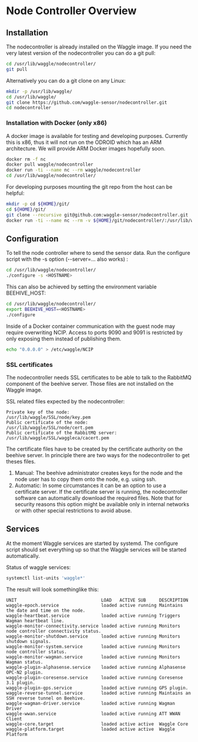 <!--
waggle_topic=Waggle/Node/Node Controller
-->

# Node Controller Overview

## Installation

The nodecontroller is already installed on the Waggle image. If you need the very latest version of the nodecontroller you can do a git pull:

```bash
cd /usr/lib/waggle/nodecontroller/
git pull
```

Alternatively you can do a git clone on any Linux:

```bash
mkdir -p /usr/lib/waggle/
cd /usr/lib/waggle/
git clone https://github.com/waggle-sensor/nodecontroller.git
cd nodecontroller
```

### Installation with Docker (only x86)

A docker image is available for testing and developing purposes. Currently this is x86, thus it will not run on the ODROID which has an ARM architecture. We will provide ARM Docker images hopefully soon.

```bash
docker rm -f nc
docker pull waggle/nodecontroller
docker run -ti --name nc --rm waggle/nodecontroller
cd /usr/lib/waggle/nodecontroller/
```

For developing purposes mounting the git repo from the host can be helpful:
```bash
mkdir -p cd ${HOME}/git/
cd ${HOME}/git/
git clone --recursive git@github.com:waggle-sensor/nodecontroller.git
docker run -ti --name nc --rm -v ${HOME}/git/nodecontroller/:/usr/lib/waggle/nodecontroller  waggle/nodecontroller
```

## Configuration

To tell the node controller where to send the sensor data. Run the configure script with the -s option (--server=... also works) :

```bash
cd /usr/lib/waggle/nodecontroller/
./configure -s <HOSTNAME>
```

This can also be achieved by setting the environment variable BEEHIVE_HOST:

```bash
cd /usr/lib/waggle/nodecontroller/
export BEEHIVE_HOST=<HOSTNAME>
./configure
```

Inside of a Docker container communication with the guest node may require overwriting NCIP. Access to ports 9090 and 9091 is restricted by only exposing them instead of publishing them.
```bash
echo "0.0.0.0" > /etc/waggle/NCIP
```

### SSL certificates

The nodecontroller needs SSL certificates to be able to talk to the RabbitMQ component of the beehive server. Those files are not installed on the Waggle image.

SSL related files expected by the nodecontroller:
```text
Private key of the node:                   /usr/lib/waggle/SSL/node/key.pem
Public certificate of the node:            /usr/lib/waggle/SSL/node/cert.pem
Public certificate of the RabbitMQ server: /usr/lib/waggle/SSL/waggleca/cacert.pem
```

The certificate files have to be created by the certificate authority on the beehive server. In principle there are two ways for the nodecontroller to get theses files.

1. Manual: The beehive administrator creates keys for the node and the node user has to copy them onto the node, e.g. using ssh.
2. Automatic: In some circumstances it can be an option to use a certificate server. If the certificate server is running, the nodecontroller software can automatically download the required files. Note that for security reasons this option might be available only in internal networks or with other special restrictions to avoid abuse.



## Services

At the moment Waggle services are started by systemd. The configure script should set everything up so that the Waggle services will be started automatically.

Status of waggle services:
```bash
systemctl list-units 'waggle*'
```

The result will look somethinglike this:
```text
UNIT                                LOAD   ACTIVE SUB     DESCRIPTION
waggle-epoch.service                loaded active running Maintains the date and time on the node.
waggle-heartbeat.service            loaded active running Triggers Wagman heartbeat line.
waggle-monitor-connectivity.service loaded active running Monitors node controller connectivity status.
waggle-monitor-shutdown.service     loaded active running Monitors shutdown signals.
waggle-monitor-system.service       loaded active running Monitors node controller status.
waggle-monitor-wagman.service       loaded active running Monitors Wagman status.
waggle-plugin-alphasense.service    loaded active running Alphasense OPC-N2 plugin.
waggle-plugin-coresense.service     loaded active running Coresense 3.1 plugin.
waggle-plugin-gps.service           loaded active running GPS plugin.
waggle-reverse-tunnel.service       loaded active running Maintains an SSH reverse tunnel on Beehive.
waggle-wagman-driver.service        loaded active running Wagman Driver
waggle-wwan.service                 loaded active running ATT WWAN Client
waggle-core.target                  loaded active active  Waggle Core
waggle-platform.target              loaded active active  Waggle Platform
```
